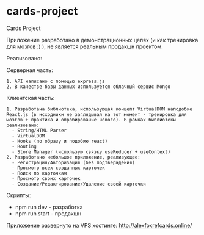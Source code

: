 # cards-project

Cards Project

Приложение разработано в демонстрационных целях (и как тренировка для мозгов :) ), не является реальным продакшн проектом.

Реализовано:

  Серверная часть:

    1. API написано с помощью express.js
    2. В качестве базы данных используется облачный сервис Mongo
    
  Клиентская часть:
  
    1. Разработана библиотека, использующая концепт VirtualDOM наподобие React.js (в исходники не заглядывал на тот момент - тренировка для мозгов + практика и опробирование нового). В рамках библиотеки реализовано:
      - String/HTML Parser
      - VirtualDOM
      - Hooks (по образу и подобию react)
      - Routing
      - Store Manager (использую связку useReducer + useContext)
    2. Разработано небольшое приложение, реализующее:
      - Регистрация/Авторизация (без подтверждения)
      - Просмотр всех созданных карточек
      - Поиск по карточкам
      - Просмотр своих карточек
      - Создание/Редактирование/Удаление своей карточки
      
Скрипты:
  - npm run dev - разработка
  - npm run start - продакшн
  
Приложение развернуто на VPS хостинге:
  http://alexfoxrefcards.online/
